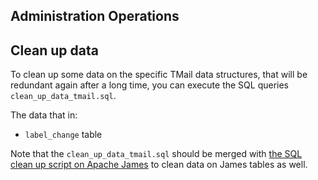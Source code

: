 ## Administration Operations
## Clean up data

To clean up some data on the specific TMail data structures, that will be redundant again after a long time, you can execute the SQL queries `clean_up_data_tmail.sql`.

The data that in:
- `label_change` table

Note that the `clean_up_data_tmail.sql` should be merged with [the SQL clean up script on Apache James](https://github.com/apache/james-project/blob/postgresql/server/apps/postgres-app/clean_up.sql) to clean data on James tables as well.

